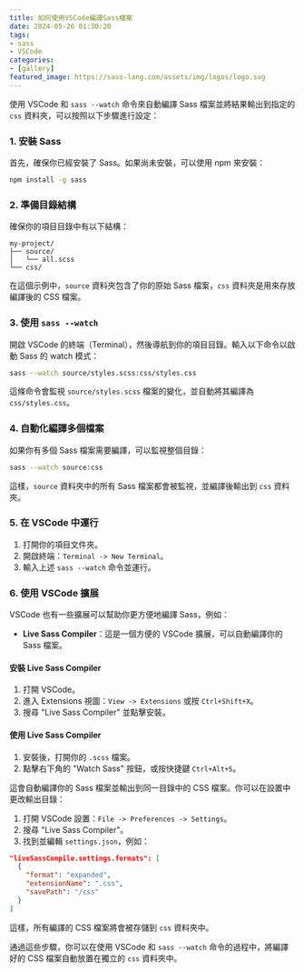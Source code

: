 ```yaml
---
title: 如何使用VSCode編譯Sass檔案
date: 2024-05-26 01:30:20
tags:
- sass
- VSCode
categories:
- [gallery]
featured_image: https://sass-lang.com/assets/img/logos/logo.svg
---
```



使用 VSCode 和 `sass --watch` 命令來自動編譯 Sass 檔案並將結果輸出到指定的 `css` 資料夾，可以按照以下步驟進行設定：

### 1. 安裝 Sass
首先，確保你已經安裝了 Sass。如果尚未安裝，可以使用 npm 來安裝：

```bash
npm install -g sass
```

### 2. 準備目錄結構
確保你的項目目錄中有以下結構：
```
my-project/
├── source/
│   └── all.scss
└── css/
```

在這個示例中，`source` 資料夾包含了你的原始 Sass 檔案，`css` 資料夾是用來存放編譯後的 CSS 檔案。

### 3. 使用 `sass --watch`
開啟 VSCode 的終端（Terminal），然後導航到你的項目目錄。輸入以下命令以啟動 Sass 的 watch 模式：

```bash
sass --watch source/styles.scss:css/styles.css
```

這條命令會監視 `source/styles.scss` 檔案的變化，並自動將其編譯為 `css/styles.css`。

### 4. 自動化編譯多個檔案
如果你有多個 Sass 檔案需要編譯，可以監視整個目錄：

```bash
sass --watch source:css
```

這樣，`source` 資料夾中的所有 Sass 檔案都會被監視，並編譯後輸出到 `css` 資料夾。

### 5. 在 VSCode 中運行
1. 打開你的項目文件夾。
2. 開啟終端：`Terminal -> New Terminal`。
3. 輸入上述 `sass --watch` 命令並運行。

### 6. 使用 VSCode 擴展
VSCode 也有一些擴展可以幫助你更方便地編譯 Sass，例如：

- **Live Sass Compiler**：這是一個方便的 VSCode 擴展，可以自動編譯你的 Sass 檔案。

#### 安裝 Live Sass Compiler

1. 打開 VSCode。
2. 進入 Extensions 視圖：`View -> Extensions` 或按 `Ctrl+Shift+X`。
3. 搜尋 "Live Sass Compiler" 並點擊安裝。

#### 使用 Live Sass Compiler

1. 安裝後，打開你的 `.scss` 檔案。
2. 點擊右下角的 "Watch Sass" 按鈕，或按快捷鍵 `Ctrl+Alt+S`。

這會自動編譯你的 Sass 檔案並輸出到同一目錄中的 CSS 檔案。你可以在設置中更改輸出目錄：

1. 打開 VSCode 設置：`File -> Preferences -> Settings`。
2. 搜尋 "Live Sass Compiler"。
3. 找到並編輯 `settings.json`，例如：

```json
"liveSassCompile.settings.formats": [
  {
    "format": "expanded",
    "extensionName": ".css",
    "savePath": "/css"
  }
]
```

這樣，所有編譯的 CSS 檔案將會被存儲到 `css` 資料夾中。

通過這些步驟，你可以在使用 VSCode 和 `sass --watch` 命令的過程中，將編譯好的 CSS 檔案自動放置在獨立的 `css` 資料夾中。